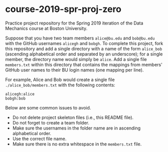 # course-2019-spr-proj-zero

Practice project repository for the Spring 2019 iteration of the Data Mechanics course at Boston University.

Suppose that you have two team members `alice@bu.edu` and `bob@bu.edu` with the GitHub usernames `alicegh` and `bobgh`. To complete this project, fork this repository and add a single directory with a name of the form `alice_bob` (ascending alphabetical order and separated by an underscore); for a single member, the directory name would simply be `alice`. Add a single file `members.txt`  within this directory that contains the mappings from members' GitHub user names to their BU login names (one mapping per line).

For example, Alice and Bob would create a single file `./alice_bob/members.txt` with the following contents:
```
alicegh:alice
bobgh:bob
```

Below are some common issues to avoid.
* Do not delete project skeleton files (i.e., this README file).
* Do not forget to create a team folder.
* Make sure the usernames in the folder name are in ascending alphabetical order.
* Use the correct file name.
* Make sure there is no extra whitespace in the `members.txt` file.
